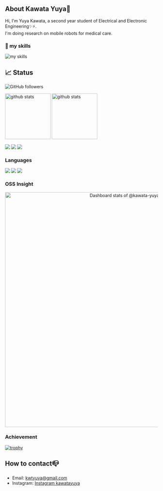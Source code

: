 ## About Kawata Yuya👋
Hi, I'm Yuya Kawata,  a second year student of Electrical and Electronic Engineering✨⚡.  
I'm doing research on mobile robots for medical care.
### 🌱 my skills
<img alt="my skills" src="https://skillicons.dev/icons?i=py,cpp,linux,ubuntu,ros,git,vscode,vim,raspberrypi,arduino,discord,github,latex&theme=light" />

## 📈 Status
![GitHub followers](https://img.shields.io/github/followers/kawata-yuya)

<p align="left">
  <a href="https://github.com/anuraghazra/github-readme-stats"><img alt="github stats" height="150px" src="https://github-readme-stats-nine-eta-45.vercel.app/api?username=kawata-yuya&count_private=true&show_icons=true&custom_title=GitHub%20Stats&hide_border=true&theme=onedark" /></a>
  <a href="https://github.com/DenverCoder1/github-readme-streak-stats"><img alt="github stats" height="150px" src="https://github-readme-streak-stats.herokuapp.com/?user=kawata-yuya&theme=onedark&hide_border=true&count_private=true" /></a>
</p>

[![](http://github-readme-stats-nine-eta-45.vercel.app/api/cards/profile-details?username=kawata-yuya&theme=onedark&count_private=true)](https://github.com/vn7n24fzkq/github-profile-summary-cards)
[![](http://github-readme-stats-nine-eta-45.vercel.app/api/cards/productive-time?username=kawata-yuya&theme=onedark&utcOffset=9&count_private=true)](https://github.com/Ashutosh00710/github-readme-activity-graph)
[![](https://github-readme-activity-graph.vercel.app/graph?username=kawata-yuya&theme=github-compact&custom_title=Contribution%20Graph%20in%20the%20last%2031%20days&hide_border=true&count_private=true)](https://github.com/Ashutosh00710/github-readme-activity-graph)


### Languages

[![](http://github-readme-stats-nine-eta-45.vercel.app/api/cards/repos-per-language?username=kawata-yuya&theme=onedark&count_private=true)](https://github.com/vn7n24fzkq/github-profile-summary-cards)
[![](http://github-readme-stats-nine-eta-45.vercel.app/api/cards/most-commit-language?username=kawata-yuya&theme=onedark&count_private=true)](https://github.com/vn7n24fzkq/github-profile-summary-cards)
[![](https://github-readme-stats.vercel.app/api/top-langs/?username=kawata-yuya&layout=compact&count_private=true&show_icons=true&theme=onedark&hide_border=true)](https://github.com/anuraghazra/github-readme-stats)

### OSS Insight

<!-- Copy-paste in your Readme.md file -->

<a href="https://next.ossinsight.io/widgets/official/compose-user-dashboard-stats?user_id=68951627" target="_blank" style="display: block" align="center">
  <picture>
    <source media="(prefers-color-scheme: dark)" srcset="https://next.ossinsight.io/widgets/official/compose-user-dashboard-stats/thumbnail.png?user_id=68951627&image_size=auto&color_scheme=dark" width="771" height="auto">
    <img alt="Dashboard stats of @kawata-yuya" src="https://next.ossinsight.io/widgets/official/compose-user-dashboard-stats/thumbnail.png?user_id=68951627&image_size=auto&color_scheme=light" width="771" height="auto">
  </picture>
</a>

<!-- Made with [OSS Insight](https://ossinsight.io/) -->

### Achievement

[![trophy](https://github-profile-trophy.vercel.app/?username=kawata-yuya&no-frame=true&no-bg=true&theme=onedark&count_private=true)](https://github.com/ryo-ma/github-profile-trophy)

## How to contact📪
- Email: kwtyuya@gmail.com
- Instagram: [Instagram kawatayuya](https://www.instagram.com/kawatayuya/)

<!--
プライベートレポジトリの更新がグラフに反映されない場合は
https://vercel.com/kawata-yuyas-projects/github-readme-stats/settings/environments/production
の環境変数のapi keyを更新するとうまくいくはずです。
詳しくはhttps://github.com/anuraghazra/github-readme-statsのREADMEを読んでくれ
-->


<!--
**kawata-yuya/kawata-yuya** is a ✨ _special_ ✨ repository because its `README.md` (this file) appears on your GitHub profile.

Here are some ideas to get you started:

- 🔭 I’m currently working on ...
- 🌱 I’m currently learning ...
- 👯 I’m looking to collaborate on ...
- 🤔 I’m looking for help with ...
- 💬 Ask me about ...
- 📫 How to reach me: ...
- 😄 Pronouns: ...
- ⚡ Fun fact: ...

-->
